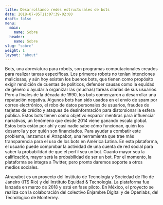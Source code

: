 ```yaml
---
title: Desarrollando redes estructurales de bots
date: 2018-07-05T11:07:39-02:00
draft: false
menu:
  main:
    name: Sobre
  header:
    name: Sobre
slug: "sobre"
weight: 1
layout: "about"
---
```


Bots, una abreviatura para robots, son programas computacionales creados para realizar tareas específicas. Los primeros robots no tenían intenciones maliciosas, y aún hoy existen los buenos bots, que tienen como propósito exigir rendición de cuentas de políticos, defender causas como la equidad de género o ayudar a organizar las (muchas) tareas diarias de sus usuarios. Pero a finales de la década de 1990, los bots comenzaron a desarrollar una reputación negativa. Algunos bots han sido usados en el envío de spam por correo electrónico, el robo de datos personales de usuarios, fraudes de tarjetas de crédito y ataques de desinformación para distorsionar la esfera pública. Estos bots tienen como objetivo esparcir mentiras para influenciar narrativas, un fenómeno que desde 2014 viene ganando escala global. Estos bots están por ahí y casi nadie sabe cómo funcionan, quién los desarrolla y por quién son financiados. Para ayudar a combatir este problema, lanzamos el Atrapabot, una herramienta que trae más transparencia para el uso de los bots en América Latina.
En esta plataforma, el usuario puede comprobar la actividad de una cuenta de red social para saber la probabilidad de que el perfil sea un bot. Cuanto mayor sea la calificación, mayor será la probabilidad de ser un bot. Por el momento, la plataforma se integra a Twitter, pero pronto daremos soporte a otros medios sociales.

Atrapabot es un proyecto del Instituto de Tecnología y Sociedad de Río de Janeiro (ITS Rio) y del Instituto Equidad & Tecnología. La plataforma fue lanzada en marzo de 2018 y está en fase piloto. En México, el proyecto se realiza con la colaboración del colectivo Enjambre Digital y de Openlabs, del Tecnológico de Monterrey.
